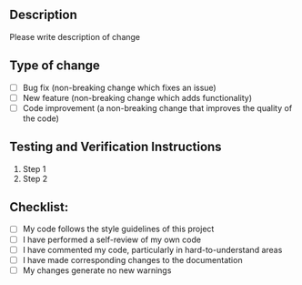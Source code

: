 ## Description

Please write description of change

## Type of change

- [ ] Bug fix (non-breaking change which fixes an issue)
- [ ] New feature (non-breaking change which adds functionality)
- [ ] Code improvement (a non-breaking change that improves the quality of the code)

## Testing and Verification Instructions

1. Step 1
2. Step 2

## Checklist:

- [ ] My code follows the style guidelines of this project
- [ ] I have performed a self-review of my own code
- [ ] I have commented my code, particularly in hard-to-understand areas
- [ ] I have made corresponding changes to the documentation
- [ ] My changes generate no new warnings